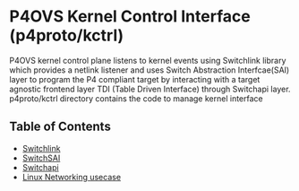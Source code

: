 <!--
/*
 * Copyright (c) 2022 Intel Corporation.
 *
 * Licensed under the Apache License, Version 2.0 (the "License");
 * you may not use this file except in compliance with the License.
 * You may obtain a copy of the License at:
 *
 * http://www.apache.org/licenses/LICENSE-2.0
 *
 * Unless required by applicable law or agreed to in writing, software
 * distributed under the License is distributed on an "AS IS" BASIS,
 * WITHOUT WARRANTIES OR CONDITIONS OF ANY KIND, either express or implied.
 * See the License for the specific language governing permissions and
 * limitations under the License.
 */
- -->

# P4OVS Kernel Control Interface (p4proto/kctrl)

P4OVS kernel control plane listens to kernel events using Switchlink library which provides
a netlink listener and uses Switch Abstraction Interfcae(SAI) layer to program the P4 compliant
target by interacting with a target agnostic frontend layer TDI (Table Driven Interface) through
Switchapi layer. p4proto/kctrl directory contains the code to manage kernel interface

## Table of Contents

- [Switchlink](/p4proto/kctrl/switchlink/README.md)
- [SwitchSAI](/p4proto/kctrl/switchsai/README.md)
- [Switchapi](/p4proto/kctrl/switchapi/README.md)
- [Linux Networking usecase](/p4proto/p4src/linux_networking/README.md)
